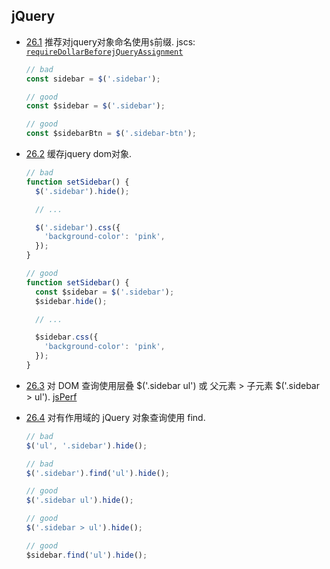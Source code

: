 ## jQuery

- [26.1](#jquery--dollar-prefix) 推荐对jquery对象命名使用`$`前缀. jscs: [`requireDollarBeforejQueryAssignment`](http://jscs.info/rule/requireDollarBeforejQueryAssignment)

  ```javascript
  // bad
  const sidebar = $('.sidebar');

  // good
  const $sidebar = $('.sidebar');

  // good
  const $sidebarBtn = $('.sidebar-btn');
  ```

- [26.2](#jquery--cache) 缓存jquery dom对象.

  ```javascript
  // bad
  function setSidebar() {
    $('.sidebar').hide();

    // ...

    $('.sidebar').css({
      'background-color': 'pink',
    });
  }

  // good
  function setSidebar() {
    const $sidebar = $('.sidebar');
    $sidebar.hide();

    // ...

    $sidebar.css({
      'background-color': 'pink',
    });
  }
  ```

- [26.3](#jquery--queries) 对 DOM 查询使用层叠 $('.sidebar ul') 或 父元素 > 子元素 $('.sidebar > ul'). [jsPerf](http://jsperf.com/jquery-find-vs-context-sel/16)

- [26.4](#jquery--find) 对有作用域的 jQuery 对象查询使用 find.

  ```javascript
  // bad
  $('ul', '.sidebar').hide();

  // bad
  $('.sidebar').find('ul').hide();

  // good
  $('.sidebar ul').hide();

  // good
  $('.sidebar > ul').hide();

  // good
  $sidebar.find('ul').hide();
  ```
